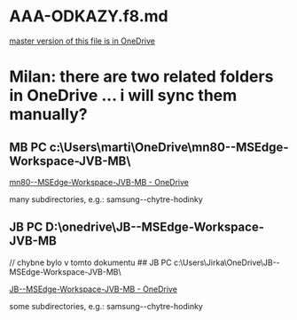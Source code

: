 # AAA-ODKAZY.f8.md 
 
[master version of this file is in OneDrive](https://onedrive.live.com/?cid=4B12298D932A2860&id=4B12298D932A2860%2142441&parId=4B12298D932A2860%2118753&o=OneUp)

# Milan: there are two related folders in OneDrive ... i will sync them manually?

## MB PC  c:\Users\marti\OneDrive\mn80--MSEdge-Workspace-JVB-MB\

[mn80--MSEdge-Workspace-JVB-MB - OneDrive](https://onedrive.live.com/?id=4B12298D932A2860%2118753&cid=4B12298D932A2860)

many subdirectories, e.g.:
samsung--chytre-hodinky


## JB PC D:\onedrive\JB--MSEdge-Workspace-JVB-MB 

// chybne bylo v tomto dokumentu ## JB PC c:\Users\Jirka\OneDrive\JB--MSEdge-Workspace-JVB-MB\

[JB--MSEdge-Workspace-JVB-MB - OneDrive](https://onedrive.live.com/?id=BD7EC0AC1B4D4A31%21s8ee90528df21466eb3465aa3c889f4d7&cid=BD7EC0AC1B4D4A31)


some subdirectories, e.g.:
samsung--chytre-hodinky

